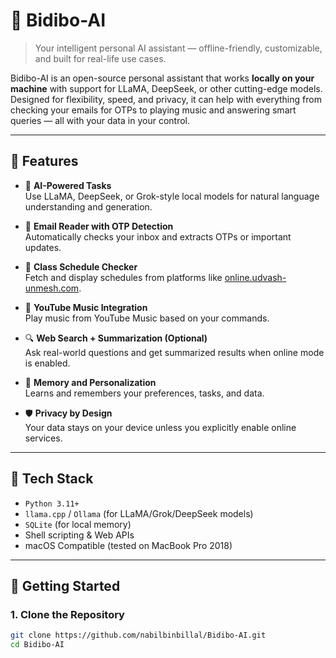 # 🤖 Bidibo-AI

> Your intelligent personal AI assistant — offline-friendly, customizable, and built for real-life use cases.

Bidibo-AI is an open-source personal assistant that works **locally on your machine** with support for LLaMA, DeepSeek, or other cutting-edge models. Designed for flexibility, speed, and privacy, it can help with everything from checking your emails for OTPs to playing music and answering smart queries — all with your data in your control.

---

## 🌟 Features

- 🧠 **AI-Powered Tasks**  
  Use LLaMA, DeepSeek, or Grok-style local models for natural language understanding and generation.

- 📧 **Email Reader with OTP Detection**  
  Automatically checks your inbox and extracts OTPs or important updates.

- 📅 **Class Schedule Checker**  
  Fetch and display schedules from platforms like [online.udvash-unmesh.com](https://online.udvash-unmesh.com).

- 🎵 **YouTube Music Integration**  
  Play music from YouTube Music based on your commands.

- 🔍 **Web Search + Summarization (Optional)**  
  Ask real-world questions and get summarized results when online mode is enabled.

- 💾 **Memory and Personalization**  
  Learns and remembers your preferences, tasks, and data.

- 🛡️ **Privacy by Design**  
  Your data stays on your device unless you explicitly enable online services.

---

## 🧰 Tech Stack

- `Python 3.11+`
- `llama.cpp` / `Ollama` (for LLaMA/Grok/DeepSeek models)
- `SQLite` (for local memory)
- Shell scripting & Web APIs
- macOS Compatible (tested on MacBook Pro 2018)

---

## 🚀 Getting Started

### 1. Clone the Repository

```bash
git clone https://github.com/nabilbinbillal/Bidibo-AI.git
cd Bidibo-AI
